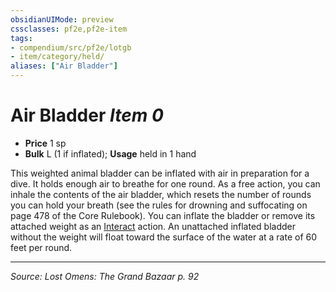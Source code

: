 ```yaml
---
obsidianUIMode: preview
cssclasses: pf2e,pf2e-item
tags:
- compendium/src/pf2e/lotgb
- item/category/held/
aliases: ["Air Bladder"]
---
```

# Air Bladder *Item 0*  

- **Price** 1 sp
- **Bulk** L (1 if inflated); **Usage** held in 1 hand

This weighted animal bladder can be inflated with air in preparation for a dive. It holds enough air to breathe for one round. As a free action, you can inhale the contents of the air bladder, which resets the number of rounds you can hold your breath (see the rules for drowning and suffocating on page 478 of the Core Rulebook). You can inflate the bladder or remove its attached weight as an [Interact](rules/actions/interact.md) action. An unattached inflated bladder without the weight will float toward the surface of the water at a rate of 60 feet per round.


---
*Source: Lost Omens: The Grand Bazaar p. 92*